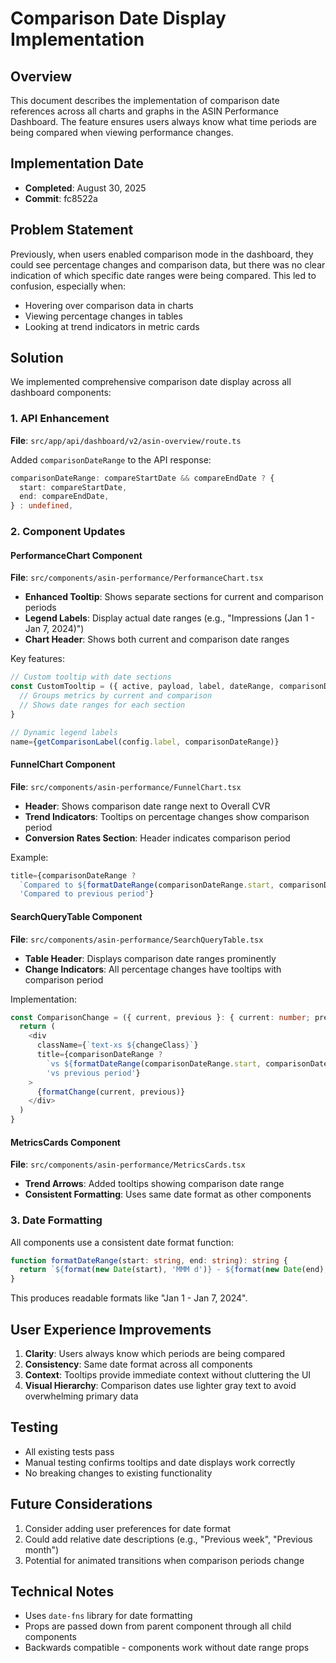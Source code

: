 # Comparison Date Display Implementation

## Overview

This document describes the implementation of comparison date references across all charts and graphs in the ASIN Performance Dashboard. The feature ensures users always know what time periods are being compared when viewing performance changes.

## Implementation Date

- **Completed**: August 30, 2025
- **Commit**: fc8522a

## Problem Statement

Previously, when users enabled comparison mode in the dashboard, they could see percentage changes and comparison data, but there was no clear indication of which specific date ranges were being compared. This led to confusion, especially when:
- Hovering over comparison data in charts
- Viewing percentage changes in tables
- Looking at trend indicators in metric cards

## Solution

We implemented comprehensive comparison date display across all dashboard components:

### 1. API Enhancement

**File**: `src/app/api/dashboard/v2/asin-overview/route.ts`

Added `comparisonDateRange` to the API response:
```typescript
comparisonDateRange: compareStartDate && compareEndDate ? {
  start: compareStartDate,
  end: compareEndDate,
} : undefined,
```

### 2. Component Updates

#### PerformanceChart Component
**File**: `src/components/asin-performance/PerformanceChart.tsx`

- **Enhanced Tooltip**: Shows separate sections for current and comparison periods
- **Legend Labels**: Display actual date ranges (e.g., "Impressions (Jan 1 - Jan 7, 2024)")
- **Chart Header**: Shows both current and comparison date ranges

Key features:
```typescript
// Custom tooltip with date sections
const CustomTooltip = ({ active, payload, label, dateRange, comparisonDateRange }: any) => {
  // Groups metrics by current and comparison
  // Shows date ranges for each section
}

// Dynamic legend labels
name={getComparisonLabel(config.label, comparisonDateRange)}
```

#### FunnelChart Component
**File**: `src/components/asin-performance/FunnelChart.tsx`

- **Header**: Shows comparison date range next to Overall CVR
- **Trend Indicators**: Tooltips on percentage changes show comparison period
- **Conversion Rates Section**: Header indicates comparison period

Example:
```typescript
title={comparisonDateRange ? 
  `Compared to ${formatDateRange(comparisonDateRange.start, comparisonDateRange.end)}` : 
  'Compared to previous period'}
```

#### SearchQueryTable Component
**File**: `src/components/asin-performance/SearchQueryTable.tsx`

- **Table Header**: Displays comparison date ranges prominently
- **Change Indicators**: All percentage changes have tooltips with comparison period

Implementation:
```typescript
const ComparisonChange = ({ current, previous }: { current: number; previous: number }) => {
  return (
    <div 
      className={`text-xs ${changeClass}`}
      title={comparisonDateRange ? 
        `vs ${formatDateRange(comparisonDateRange.start, comparisonDateRange.end)}` : 
        'vs previous period'}
    >
      {formatChange(current, previous)}
    </div>
  )
}
```

#### MetricsCards Component
**File**: `src/components/asin-performance/MetricsCards.tsx`

- **Trend Arrows**: Added tooltips showing comparison date range
- **Consistent Formatting**: Uses same date format as other components

### 3. Date Formatting

All components use a consistent date format function:
```typescript
function formatDateRange(start: string, end: string): string {
  return `${format(new Date(start), 'MMM d')} - ${format(new Date(end), 'MMM d, yyyy')}`
}
```

This produces readable formats like "Jan 1 - Jan 7, 2024".

## User Experience Improvements

1. **Clarity**: Users always know which periods are being compared
2. **Consistency**: Same date format across all components
3. **Context**: Tooltips provide immediate context without cluttering the UI
4. **Visual Hierarchy**: Comparison dates use lighter gray text to avoid overwhelming primary data

## Testing

- All existing tests pass
- Manual testing confirms tooltips and date displays work correctly
- No breaking changes to existing functionality

## Future Considerations

1. Consider adding user preferences for date format
2. Could add relative date descriptions (e.g., "Previous week", "Previous month")
3. Potential for animated transitions when comparison periods change

## Technical Notes

- Uses `date-fns` library for date formatting
- Props are passed down from parent component through all child components
- Backwards compatible - components work without date range props